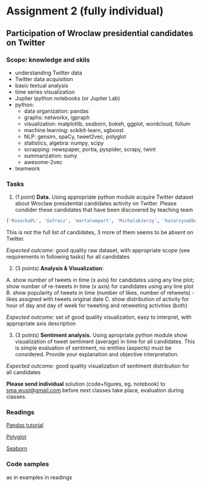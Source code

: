 # Assignment 2 (fully individual)
## Participation of Wroclaw presidential candidates on Twitter

### Scope: knowledge and skils
* understanding Twitter data
* Twitter data acquisition
* basic textual analysis
* time series visualization 
* Jupiter ipython notebooks (or Jupiter Lab)
* python:  
	* data organization: pandas
	* graphs: networkx, igpraph
	* visualization: matplotlib, seaborn, bokeh, ggplot, wordcloud, folium
	* machine learning: sckikit-learn, xgboost
	* NLP: gensim, spaCy, tweet2vec, polyglot 
	* statistics, algebra: numpy, scipy
	* scrapping: newspaper, portia, pyspider, scrapy, twint
	* summarization: sumy
	* awesome-2vec
* teamwork

### Tasks

1. (1 point) **Data.** Using appropriate python module acquire Twitter dataset about Wroclaw presidential candidates activity on Twitter. Please condider these candidates that have been discovered by teaching team 
```python
['RozeckaPL', 'GoTracz', 'martalempart', 'MichalakJerzy', 'KatarzynaObara', 'SutrykJacek']
```
This is not the full list of candidates, 3 more of them seems to be absent on Twitter.

*Expected outcome:*  good quality raw dataset, with appropriate scope (see requirements in following tasks) for all candidates

2. (3 points) **Analysis & Visualization**:

A. show number of tweets in time (x axis) for candidates using any line plot; show number of re-tweets in time (x axis) for candidates using any line plot
B. show popularity of tweets in time (number of likes, number of retweets) - likes assigned with tweets original date
C. show distribution of activity for hour of day and day of week for tweeting and retweeting activities (both)

*Expected outcome:*  set of good quality visualization, easy to interpret, with appropriate axis description 

3. (3 points) **Sentiment analysis.** Using apropriate python module show visualization of tweet sentiment (average) in time for all candidates. This is simple evaluation of sentiment, no entities (aspects) must be considered. Provide your explanation and objective interpretation.

*Expected outcome:* good quality visualization of sentiment distribution for all candidates

**Please send individual** solution (code+figures, eg. notebook) to [sma.wust@gmail.com](sma.wust@gmail.com) before next classes take place, evaluation during classes.

### Readings
[Pandas tutorial](https://github.com/jorisvandenbossche/pandas-tutorial)

[Polyglot](https://polyglot.readthedocs.io/en/latest/)

[Seaborn](https://seaborn.pydata.org/)


### Code samples 
as in examples in  readings
